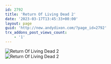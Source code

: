 ```yaml
---
id: 2792
title: 'Return Of Living Dead 2'
date: '2023-03-17T13:45:33+00:00'
layout: page
guid: 'http://new.andydixon.com/?page_id=2792'
trx_addons_post_views_count:
    - '1'
---
```


![Return Of Living Dead 2](https://i0.wp.com/assets.g8x2.ldn.idrivee2-23.com/posters/Return%20Of%20Living%20Dead%202%2001.jpg?w=1200&ssl=1 "Return Of Living Dead 2")  
![Return Of Living Dead 2](https://i0.wp.com/assets.g8x2.ldn.idrivee2-23.com/posters/Return%20Of%20Living%20Dead%202%2002.jpg?w=1200&ssl=1 "Return Of Living Dead 2")